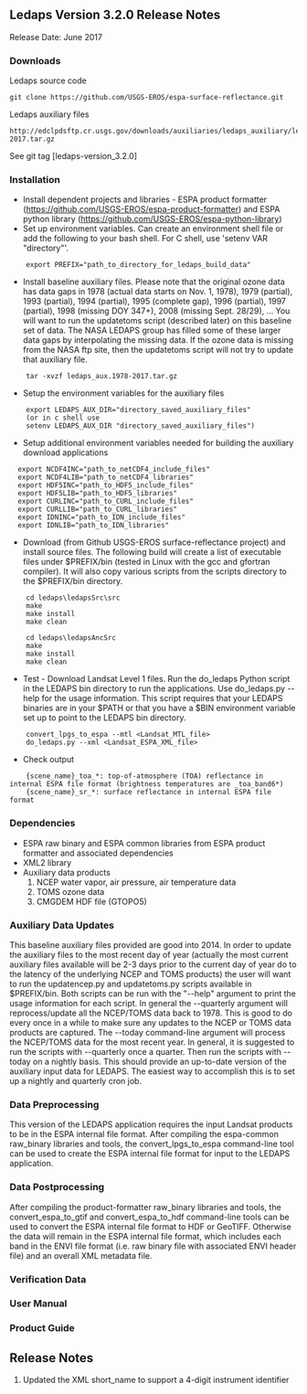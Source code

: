 ## Ledaps Version 3.2.0 Release Notes
Release Date: June 2017

### Downloads
Ledaps source code

    git clone https://github.com/USGS-EROS/espa-surface-reflectance.git

Ledaps auxiliary files

    http://edclpdsftp.cr.usgs.gov/downloads/auxiliaries/ledaps_auxiliary/ledaps_aux.1978-2017.tar.gz

See git tag [ledaps-version_3.2.0]

### Installation
  * Install dependent projects and libraries - ESPA product formatter (https://github.com/USGS-EROS/espa-product-formatter) and ESPA python library (https://github.com/USGS-EROS/espa-python-library)
  * Set up environment variables.  Can create an environment shell file or add the following to your bash shell.  For C shell, use 'setenv VAR "directory"'.
```
    export PREFIX="path_to_directory_for_ledaps_build_data"
```

  * Install baseline auxiliary files.  Please note that the original ozone data has data gaps in 1978 (actual data starts on Nov. 1, 1978), 1979 (partial), 1993 (partial), 1994 (partial), 1995 (complete gap), 1996 (partial), 1997 (partial), 1998 (missing DOY 347+), 2008 (missing Sept. 28/29), ...  You will want to run the updatetoms script (described later) on this baseline set of data.  The NASA LEDAPS group has filled some of these larger data gaps by interpolating the missing data. If the ozone data is missing from the NASA ftp site, then the updatetoms script will not try to update that auxiliary file.
```
    tar -xvzf ledaps_aux.1978-2017.tar.gz
```

  * Setup the environment variables for the auxiliary files
```
    export LEDAPS_AUX_DIR="directory_saved_auxiliary_files"
    (or in c shell use 
    setenv LEDAPS_AUX_DIR "directory_saved_auxiliary_files")
```

  * Setup additional environment variables needed for building the auxiliary download applications
```
  export NCDF4INC="path_to_netCDF4_include_files"
  export NCDF4LIB="path_to_netCDF4_libraries"
  export HDF5INC="path_to_HDF5_include_files"
  export HDF5LIB="path_to_HDF5_libraries"
  export CURLINC="path_to_CURL_include_files"
  export CURLLIB="path_to_CURL_libraries"
  export IDNINC="path_to_IDN_include_files"
  export IDNLIB="path_to_IDN_libraries"
```

  * Download (from Github USGS-EROS surface-reflectance project) and install source files. The following build will create a list of executable files under $PREFIX/bin (tested in Linux with the gcc and gfortran compiler). It will also copy various scripts from the scripts directory to the $PREFIX/bin directory.
```
    cd ledaps\ledapsSrc\src
    make
    make install
    make clean

    cd ledaps\ledapsAncSrc
    make
    make install
    make clean
```

  * Test - Download Landsat Level 1 files.  Run the do\_ledaps Python script in the LEDAPS bin directory to run the applications.  Use do\_ledaps.py --help for the usage information.  This script requires that your LEDAPS binaries are in your $PATH or that you have a $BIN environment variable set up to point to the LEDAPS bin directory.
```
    convert_lpgs_to_espa --mtl <Landsat_MTL_file>
    do_ledaps.py --xml <Landsat_ESPA_XML_file>
```

  * Check output
```
    {scene_name}_toa_*: top-of-atmosphere (TOA) reflectance in internal ESPA file format (brightness temperatures are _toa_band6*)
    {scene_name}_sr_*: surface reflectance in internal ESPA file format
```

### Dependencies
  * ESPA raw binary and ESPA common libraries from ESPA product formatter and associated dependencies
  * XML2 library
  * Auxiliary data products
    1. NCEP water vapor, air pressure, air temperature data
    2. TOMS ozone data
    3. CMGDEM HDF file (GTOPO5)

### Auxiliary Data Updates
This baseline auxiliary files provided are good into 2014.  In order to update the auxiliary files to the most recent day of year (actually the most current auxiliary files available will be 2-3 days prior to the current day of year do to the latency of the underlying NCEP and TOMS products) the user will want to run the updatencep.py and updatetoms.py scripts available in $PREFIX/bin.  Both scripts can be run with the "--help" argument to print the usage information for each script.  In general the --quarterly argument will reprocess/update all the NCEP/TOMS data back to 1978.  This is good to do every once in a while to make sure any updates to the NCEP or TOMS data products are captured.  The --today command-line argument will process the NCEP/TOMS data for the most recent year.  In general, it is suggested to run the scripts with --quarterly once a quarter.  Then run the scripts with --today on a nightly basis.  This should provide an up-to-date version of the auxiliary input data for LEDAPS.  The easiest way to accomplish this is to set up a nightly and quarterly cron job.

### Data Preprocessing
This version of the LEDAPS application requires the input Landsat products to be in the ESPA internal file format.  After compiling the espa-common raw\_binary libraries and tools, the convert\_lpgs\_to\_espa command-line tool can be used to create the ESPA internal file format for input to the LEDAPS application.

### Data Postprocessing
After compiling the product-formatter raw\_binary libraries and tools, the convert\_espa\_to\_gtif and convert\_espa\_to\_hdf command-line tools can be used to convert the ESPA internal file format to HDF or GeoTIFF.  Otherwise the data will remain in the ESPA internal file format, which includes each band in the ENVI file format (i.e. raw binary file with associated ENVI header file) and an overall XML metadata file.

### Verification Data

### User Manual

### Product Guide

## Release Notes
  1. Updated the XML short_name to support a 4-digit instrument identifier
